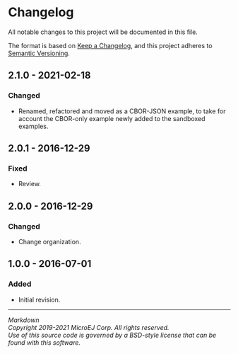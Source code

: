 # Changelog

All notable changes to this project will be documented in this file.

The format is based on [Keep a Changelog](https://keepachangelog.com/en/1.0.0/),
and this project adheres to [Semantic Versioning](https://semver.org/spec/v2.0.0.html).

## 2.1.0 - 2021-02-18

### Changed

  - Renamed, refactored and moved as a CBOR-JSON example, to take for account the CBOR-only example newly added to the sandboxed examples.

## 2.0.1 - 2016-12-29

### Fixed

  - Review.
  
## 2.0.0 - 2016-12-29

### Changed

  - Change organization.

## 1.0.0 - 2016-07-01

### Added

  - Initial revision.

---  
_Markdown_   
_Copyright 2019-2021 MicroEJ Corp. All rights reserved._   
_Use of this source code is governed by a BSD-style license that can be found with this software._   